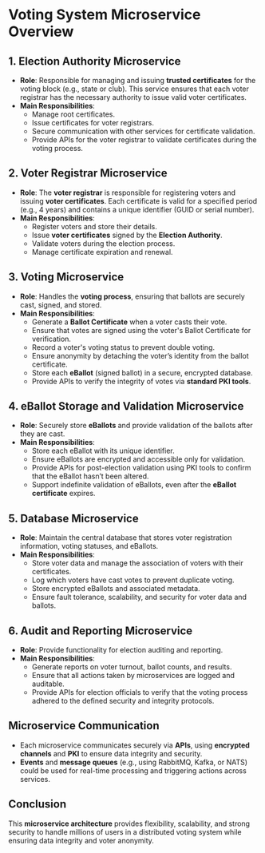 # Voting System Microservice Overview

## 1. Election Authority Microservice
- **Role**: Responsible for managing and issuing **trusted certificates** for the voting block (e.g., state or club). This service ensures that each voter registrar has the necessary authority to issue valid voter certificates.
- **Main Responsibilities**:
  - Manage root certificates.
  - Issue certificates for voter registrars.
  - Secure communication with other services for certificate validation.
  - Provide APIs for the voter registrar to validate certificates during the voting process.

## 2. Voter Registrar Microservice
- **Role**: The **voter registrar** is responsible for registering voters and issuing **voter certificates**. Each certificate is valid for a specified period (e.g., 4 years) and contains a unique identifier (GUID or serial number).
- **Main Responsibilities**:
  - Register voters and store their details.
  - Issue **voter certificates** signed by the **Election Authority**.
  - Validate voters during the election process.
  - Manage certificate expiration and renewal.

## 3. Voting Microservice
- **Role**: Handles the **voting process**, ensuring that ballots are securely cast, signed, and stored.
- **Main Responsibilities**:
  - Generate a **Ballot Certificate** when a voter casts their vote.
  - Ensure that votes are signed using the voter's Ballot Certificate for verification.
  - Record a voter's voting status to prevent double voting.
  - Ensure anonymity by detaching the voter’s identity from the ballot certificate.
  - Store each **eBallot** (signed ballot) in a secure, encrypted database.
  - Provide APIs to verify the integrity of votes via **standard PKI tools**.

## 4. eBallot Storage and Validation Microservice
- **Role**: Securely store **eBallots** and provide validation of the ballots after they are cast.
- **Main Responsibilities**:
  - Store each eBallot with its unique identifier.
  - Ensure eBallots are encrypted and accessible only for validation.
  - Provide APIs for post-election validation using PKI tools to confirm that the eBallot hasn’t been altered.
  - Support indefinite validation of eBallots, even after the **eBallot certificate** expires.

## 5. Database Microservice
- **Role**: Maintain the central database that stores voter registration information, voting statuses, and eBallots.
- **Main Responsibilities**:
  - Store voter data and manage the association of voters with their certificates.
  - Log which voters have cast votes to prevent duplicate voting.
  - Store encrypted eBallots and associated metadata.
  - Ensure fault tolerance, scalability, and security for voter data and ballots.

## 6. Audit and Reporting Microservice
- **Role**: Provide functionality for election auditing and reporting.
- **Main Responsibilities**:
  - Generate reports on voter turnout, ballot counts, and results.
  - Ensure that all actions taken by microservices are logged and auditable.
  - Provide APIs for election officials to verify that the voting process adhered to the defined security and integrity protocols.

## Microservice Communication
- Each microservice communicates securely via **APIs**, using **encrypted channels** and **PKI** to ensure data integrity and security.
- **Events** and **message queues** (e.g., using RabbitMQ, Kafka, or NATS) could be used for real-time processing and triggering actions across services.

## Conclusion

This **microservice architecture** provides flexibility, scalability, and strong security to handle millions of users in a distributed voting system while ensuring data integrity and voter anonymity.
